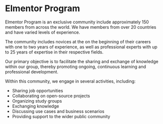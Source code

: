 # Elmentor Program
Elmentor Program is an exclusive community include approximately 150 members from across the world. We have members from over 20 countries and have varied levels of experience.

The community includes novices at the on the beginning of their careers with one to two years of experience, as well as professional experts with up to 25 years of expertise in their respective fields.

Our primary objective is to facilitate the sharing and exchange of knowledge within our group, thereby promoting ongoing, continuous learning and professional development.

Within this community, we engage in several activities, including:

- Sharing job opportunities
- Collaborating on open-source projects
- Organizing study groups
- Exchanging knowledge
- Discussing use cases and business scenarios
- Providing support to the wider public community

